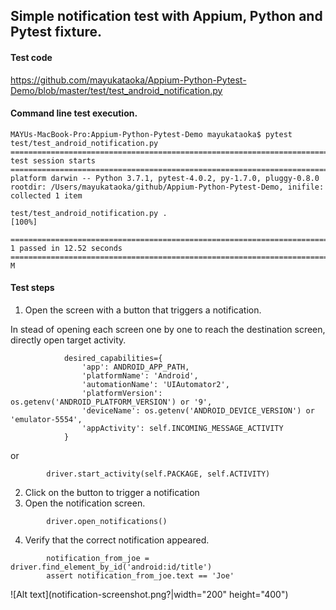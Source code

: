 ## Simple notification test with Appium, Python and Pytest fixture. 
#### Test code

https://github.com/mayukataoka/Appium-Python-Pytest-Demo/blob/master/test/test_android_notification.py

#### Command line test execution.
```
MAYUs-MacBook-Pro:Appium-Python-Pytest-Demo mayukataoka$ pytest test/test_android_notification.py 
========================================================================================================== test session starts ===========================================================================================================
platform darwin -- Python 3.7.1, pytest-4.0.2, py-1.7.0, pluggy-0.8.0
rootdir: /Users/mayukataoka/github/Appium-Python-Pytest-Demo, inifile:
collected 1 item                                                                                                                                                                                                                         

test/test_android_notification.py .                                                                                                                                                                                                [100%]

======================================================================================================= 1 passed in 12.52 seconds ========================================================================================================
M
```


#### Test steps

1. Open the screen with a button that triggers a notification. 

In stead of opening each screen one by one to reach the destination screen, directly open target activity.

```
            desired_capabilities={
                'app': ANDROID_APP_PATH,
                'platformName': 'Android',
                'automationName': 'UIAutomator2',
                'platformVersion': os.getenv('ANDROID_PLATFORM_VERSION') or '9',
                'deviceName': os.getenv('ANDROID_DEVICE_VERSION') or 'emulator-5554',
                'appActivity': self.INCOMING_MESSAGE_ACTIVITY
            }
```

or 

```
        driver.start_activity(self.PACKAGE, self.ACTIVITY)

```
2. Click on the button to trigger a notification
3. Open the notification screen. 

```
        driver.open_notifications()
```
4. Verify that the correct notification appeared. 
```
        notification_from_joe = driver.find_element_by_id('android:id/title')
        assert notification_from_joe.text == 'Joe'

```

![Alt text](notification-screenshot.png?|width="200" height="400")
